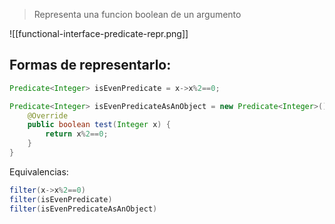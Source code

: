 
> Representa una funcion boolean de un argumento


![[functional-interface-predicate-repr.png]]

## Formas de representarlo:

```java
Predicate<Integer> isEvenPredicate = x->x%2==0;
```

```java
Predicate<Integer> isEvenPredicateAsAnObject = new Predicate<Integer>() {
	@Override
	public boolean test(Integer x) {
		return x%2==0;
	}
}
```

Equivalencias:

```java
filter(x->x%2==0)
filter(isEvenPredicate)
filter(isEvenPredicateAsAnObject)
```
